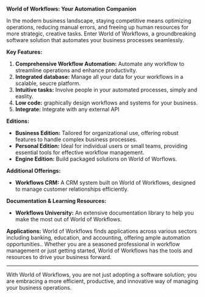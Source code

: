 **World of Workflows: Your Automation Companion**

In the modern business landscape, staying competitive means optimizing operations, reducing manual errors, and freeing up human resources for more strategic, creative tasks. Enter World of Workflows, a groundbreaking software solution that automates your business processes seamlessly.

**Key Features:**
1. **Comprehensive Workflow Automation:** Automate any workflow to streamline operations and enhance productivity.
2. **Integrated database:** Manage all your data for your workflows in a scalable, seucre platform.
3. **Intuitive tasks:** Involve people in your automated processes, simply and easlity.
4. **Low code:** graphically design workflows and systems for your business.
5. **Integrate:** Integrate with any external API


**Editions:**
- **Business Edition:** Tailored for organizational use, offering robust features to handle complex business processes.
- **Personal Edition:** Ideal for individual users or small teams, providing essential tools for effective workflow management.
- **Engine Edition:** Build packaged solutions on World of Worflows.

**Additional Offerings:**
- **Workflows CRM:** A CRM system built on World of Workflows, designed to manage customer relationships efficiently.

**Documentation & Learning Resources:**
- **Workflows University:** An extensive documentation library to help you make the most out of World of Workflows.

**Applications:**
World of Workflows finds applications across various sectors including banking, education, and accounting, offering ample automation opportunities.. Whether you are a seasoned professional in workflow management or just getting started, World of Workflows has the tools and resources to drive your business forward.

---

With World of Workflows, you are not just adopting a software solution; you are embracing a more efficient, productive, and innovative way of managing your business operations.